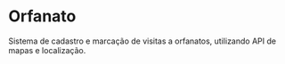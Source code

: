 # Orfanato
Sistema de cadastro e marcação de visitas a orfanatos, utilizando API de mapas e localização.
